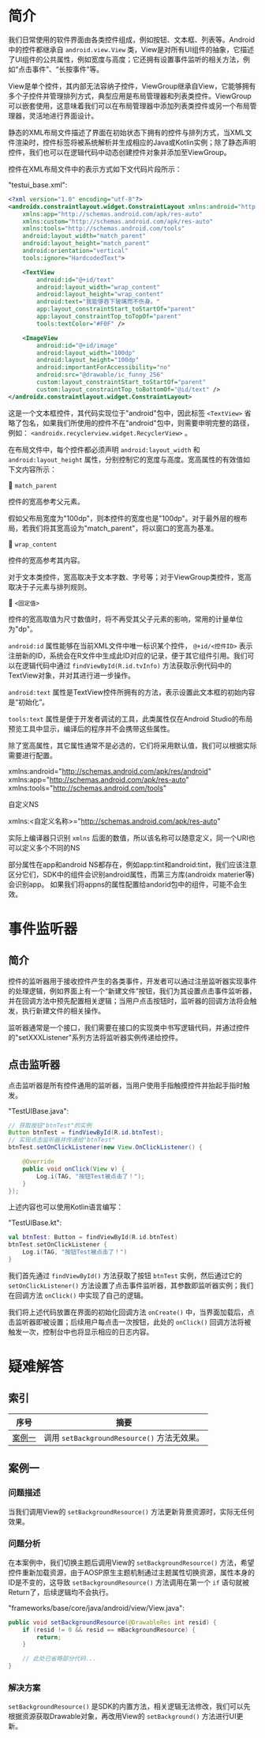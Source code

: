 # 简介
我们日常使用的软件界面由各类控件组成，例如按钮、文本框、列表等。Android中的控件都继承自 `android.view.View` 类，View是对所有UI组件的抽象，它描述了UI组件的公共属性，例如宽度与高度；它还拥有设置事件监听的相关方法，例如“点击事件”、“长按事件”等。

View是单个控件，其内部无法容纳子控件，ViewGroup继承自View，它能够拥有多个子控件并管理排列方式，典型应用是布局管理器和列表类控件。ViewGroup可以嵌套使用，这意味着我们可以在布局管理器中添加列表类控件或另一个布局管理器，灵活地进行界面设计。

静态的XML布局文件描述了界面在初始状态下拥有的控件与排列方式，当XML文件渲染时，控件标签将被系统解析并生成相应的Java或Kotlin实例；除了静态声明控件，我们也可以在逻辑代码中动态创建控件对象并添加至ViewGroup。

控件在XML布局文件中的表示方式如下文代码片段所示：

"testui_base.xml":

```xml
<?xml version="1.0" encoding="utf-8"?>
<androidx.constraintlayout.widget.ConstraintLayout xmlns:android="http://schemas.android.com/apk/res/android"
    xmlns:app="http://schemas.android.com/apk/res-auto"
    xmlns:custom="http://schemas.android.com/apk/res-auto"
    xmlns:tools="http://schemas.android.com/tools"
    android:layout_width="match_parent"
    android:layout_height="match_parent"
    android:orientation="vertical"
    tools:ignore="HardcodedText">

    <TextView
        android:id="@+id/text"
        android:layout_width="wrap_content"
        android:layout_height="wrap_content"
        android:text="我能够吞下玻璃而不伤身。"
        app:layout_constraintStart_toStartOf="parent"
        app:layout_constraintTop_toTopOf="parent"
        tools:textColor="#F0F" />

    <ImageView
        android:id="@+id/image"
        android:layout_width="100dp"
        android:layout_height="100dp"
        android:importantForAccessibility="no"
        android:src="@drawable/ic_funny_256"
        custom:layout_constraintStart_toStartOf="parent"
        custom:layout_constraintTop_toBottomOf="@id/text" />
</androidx.constraintlayout.widget.ConstraintLayout>
```

这是一个文本框控件，其代码实现位于"android"包中，因此标签 `<TextView>` 省略了包名，如果我们所使用的控件不在"android"包中，则需要申明完整的路径，例如： `<androidx.recyclerview.widget.RecyclerView>` 。

在布局文件中，每个控件都必须声明 `android:layout_width` 和 `android:layout_height` 属性，分别控制它的宽度与高度。宽高属性的有效值如下文内容所示：

🔷 `match_parent`

控件的宽高参考父元素。

假如父布局宽度为"100dp"，则本控件的宽度也是"100dp"。对于最外层的根布局，若我们将其宽高设为"match_parent"，将以窗口的宽高为基准。

🔷 `wrap_content`

控件的宽高参考其内容。

对于文本类控件，宽高取决于文本字数、字号等；对于ViewGroup类控件，宽高取决于子元素与排列规则。

🔷 `<固定值>`

控件的宽高取值为尺寸数值时，将不再受其父子元素的影响，常用的计量单位为"dp"。

`android:id` 属性能够在当前XML文件中唯一标识某个控件， `@+id/<控件ID>` 表示注册新的ID，系统会在R文件中生成此ID对应的记录，便于其它组件引用。我们可以在逻辑代码中通过 `findViewById(R.id.tvInfo)` 方法获取示例代码中的TextView对象，并对其进行进一步操作。

`android:text` 属性是TextView控件所拥有的方法，表示设置此文本框的初始内容是“初始化”。

`tools:text` 属性是便于开发者调试的工具，此类属性仅在Android Studio的布局预览工具中显示，编译后的程序并不会携带这些属性。

除了宽高属性，其它属性通常不是必选的，它们将采用默认值，我们可以根据实际需要进行配置。



xmlns:android="http://schemas.android.com/apk/res/android"
    xmlns:app="http://schemas.android.com/apk/res-auto"
    xmlns:tools="http://schemas.android.com/tools"

自定义NS

xmlns:<自定义名称>="http://schemas.android.com/apk/res-auto"

实际上编译器只识别 `xmlns` 后面的数值，所以该名称可以随意定义，同一个URI也可以定义多个不同的NS


部分属性在app和android NS都存在，例如app:tint和android:tint，我们应该注意区分它们，SDK中的组件会识别android属性，而第三方库(androidx materier等)会识别app。
如果我们将appns的属性配置给andorid包中的组件，可能不会生效。

# 事件监听器
## 简介
控件的监听器用于接收控件产生的各类事件，开发者可以通过注册监听器实现事件的处理逻辑，例如界面上有一个“新建文件”按钮，我们为其设置点击事件监听器，并在回调方法中预先配置相关逻辑；当用户点击按钮时，监听器的回调方法将会触发，执行新建文件的相关操作。

监听器通常是一个接口，我们需要在接口的实现类中书写逻辑代码，并通过控件的"setXXXListener"系列方法将监听器实例传递给控件。

## 点击监听器
点击监听器是所有控件通用的监听器，当用户使用手指触摸控件并抬起手指时触发。

"TestUIBase.java":

```java
// 获取按钮"btnTest"的实例
Button btnTest = findViewById(R.id.btnTest);
// 实现点击监听器并传递给"btnTest"
btnTest.setOnClickListener(new View.OnClickListener() {

    @Override
    public void onClick(View v) {
        Log.i(TAG, "按钮Test被点击了！");
    }
});
```

上述内容也可以使用Kotlin语言编写：

"TestUIBase.kt":

```kotlin
val btnTest: Button = findViewById(R.id.btnTest)
btnTest.setOnClickListener {
    Log.i(TAG, "按钮Test被点击了！")
}
```

我们首先通过 `findViewById()` 方法获取了按钮 `btnTest` 实例，然后通过它的 `setOnClickListener()` 方法设置了点击事件监听器，其参数即监听器实例；我们在回调方法 `onClick()` 中实现了自己的逻辑。

我们将上述代码放置在界面的初始化回调方法 `onCreate()` 中，当界面加载后，点击监听器即被设置；后续用户每点击一次按钮，此处的 `onClick()` 回调方法将被触发一次，控制台中也将显示相应的日志内容。


# 疑难解答
## 索引

<div align="center">

|       序号        |                    摘要                     |
| :---------------: | :-----------------------------------------: |
| [案例一](#案例一) | 调用 `setBackgroundResource()` 方法无效果。 |

</div>

## 案例一
### 问题描述
当我们调用View的 `setBackgroundResource()` 方法更新背景资源时，实际无任何效果。

### 问题分析
在本案例中，我们切换主题后调用View的 `setBackgroundResource()` 方法，希望控件重新加载资源，由于AOSP原生主题机制通过主题属性切换资源，属性本身的ID是不变的，这导致 `setBackgroundResource()` 方法调用在第一个 `if` 语句就被Return了，后续逻辑均不会执行。

"frameworks/base/core/java/android/view/View.java":

```java
public void setBackgroundResource(@DrawableRes int resid) {
    if (resid != 0 && resid == mBackgroundResource) {
        return;
    }

    // 此处已省略部分代码...
}
```

### 解决方案
`setBackgroundResource()` 是SDK的内置方法，相关逻辑无法修改，我们可以先根据资源获取Drawable对象，再改用View的 `setBackground()` 方法进行UI更新。




<!-- TODO
# 防止快速点击

    private fun View.clickAntiJitter(interval: Long = 500L, action: (view: View) -> Unit) {
        setOnClickListener {
            val currentTS = SystemClock.uptimeMillis()
            if (currentTS - lastClickTS < interval) {
                Log.w(TAG, "Click too quickly, ignored!")
                return@setOnClickListener
            }
            lastClickTS = currentTS
            action(it)
        }
    }

-->
